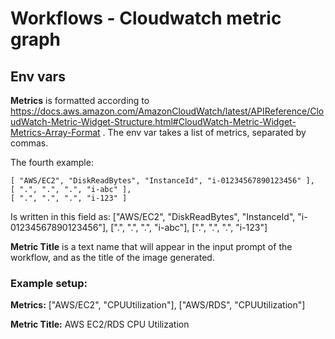 # Workflows - Cloudwatch metric graph

## Env vars

**Metrics** is formatted according to https://docs.aws.amazon.com/AmazonCloudWatch/latest/APIReference/CloudWatch-Metric-Widget-Structure.html#CloudWatch-Metric-Widget-Metrics-Array-Format . The env var takes a list of metrics, separated by commas. 

The fourth example:
	
	[ "AWS/EC2", "DiskReadBytes", "InstanceId", "i-01234567890123456" ],
    [ ".", ".", ".", "i-abc" ],
    [ ".", ".", ".", "i-123" ]

Is written in this field as: ["AWS/EC2", "DiskReadBytes", "InstanceId", "i-01234567890123456"], [".", ".", ".", "i-abc"], [".", ".", ".", "i-123"]

**Metric Title** is a text name that will appear in the input prompt of the workflow, and as the title of the image generated.

### Example setup:

**Metrics:** ["AWS/EC2", "CPUUtilization"], ["AWS/RDS", "CPUUtilization"]

**Metric Title:** AWS EC2/RDS CPU Utilization

